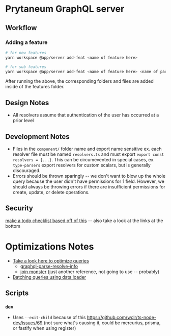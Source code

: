 # Prytaneum GraphQL server

## Workflow
### Adding a feature
```bash
# for new features
yarn workspace @app/server add-feat <name of feature here>

# for sub features
yarn workspace @app/server add-feat <name of feature here> <name of parent feature>
```
After running the above, the corresponding folders and files are added inside of the features folder.


## Design Notes
- All resolvers assume that authentication of the user has occurred at a prior level

## Development Notes
- Files in the `component/` folder name and export name sensitive ex. each resolver file must be named `resolvers.ts` and must export `export const resolvers = {...}`. This can be circumevented in special cases, ex. `type-parsers` export resolvers for custom scalars, but is generally discouraged.
- Errors should be thrown sparingly -- we don't want to blow up the whole query because the user didn't have permissions for 1 field. However, we should always be throwing errors if there are insufficient permissions for create, update, or delete operations.

## Security

[make a todo checklist based off of this](https://cheatsheetseries.owasp.org/cheatsheets/GraphQL_Cheat_Sheet.html#batching-attacks) -- also take a look at the links at the bottom

# Optimizations Notes
- [Take a look here to optimize queries](https://stackoverflow.com/a/59871178/15437092)
  - [graphql-parse-resolve-info](https://www.npmjs.com/package/graphql-parse-resolve-info)
  - [join monster](https://www.npmjs.com/package/join-monster) (just another reference, not going to use -- probably)
- [Batching queries using data loader](https://github.com/graphql/dataloader)

## Scripts
### `dev`
- Uses `--exit-child` because of this https://github.com/wclr/ts-node-dev/issues/69 (not sure what's causing it, could be mercurius, prisma, or fastify when using register)